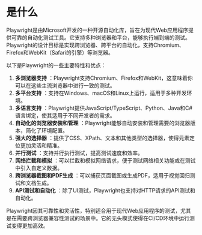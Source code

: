 # 是什么

Playwright是由Microsoft开发的一种开源自动化库，旨在为现代Web应用程序提供可靠的自动化测试工具。它支持多种浏览器和平台，能够执行端到端的测试。Playwright的设计目标是实现跨浏览器、跨平台的自动化，支持Chromium、Firefox和WebKit（Safari的引擎）等浏览器。

以下是Playwright的一些主要特性和优点：

1. **多浏览器支持** ：Playwright支持Chromium、Firefox和WebKit，这意味着你可以在这些主流浏览器中进行一致的测试。
2. **多平台支持** ：支持在Windows、macOS和Linux上运行，适用于多种开发环境。
3. **多语言支持** ：Playwright提供JavaScript/TypeScript、Python、Java和C#语言绑定，使其适用于不同开发者的需求。
4. **自动化的浏览器安装和管理** ：Playwright能够自动安装和管理需要的浏览器版本，简化了环境配置。
5. **强大的选择器** ：提供了CSS、XPath、文本和其他类型的选择器，使得元素定位更加灵活和精准。
6. **并行测试** ：支持并行执行测试，提高测试速度和效率。
7. **网络拦截和模拟** ：可以拦截和模拟网络请求，便于测试网络相关功能或在测试中引入自定义数据。
8. **跨浏览器截图和PDF生成** ：可以捕获页面截图或生成PDF，适用于视觉回归测试和文档生成。
9. **API测试和自动化** ：除了UI测试，Playwright也支持对HTTP请求的API测试和自动化。

Playwright因其可靠性和灵活性，特别适合用于现代Web应用程序的测试，尤其是在需要跨浏览器兼容性测试的场景中。它的无头模式使得在CI/CD环境中运行测试变得更加高效。
